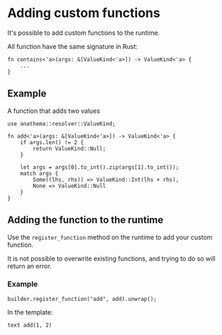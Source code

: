 # Adding custom functions

It's possible to add custom functions to the runtime.

All function have the same signature in Rust:

```rust, ignore
fn contains<'a>(args: &[ValueKind<'a>]) -> ValueKind<'a> {
    ... 
}
```

## Example

A function that adds two values

```rust, ignore
use anathema::resolver::ValueKind;

fn add<'a>(args: &[ValueKind<'a>]) -> ValueKind<'a> {
    if args.len() != 2 {
        return ValueKind::Null;
    }
    
    let args = args[0].to_int().zip(args[1].to_int());
    match args {
        Some((lhs, rhs)) => ValueKind::Int(lhs + rhs),
        None => ValueKind::Null
    }
}
```

## Adding the function to the runtime

Use the `register_function` method on the runtime to add your custom function.

It is not possible to overwrite existing functions, and trying to do so will
return an error.

### Example 

```rust,ignore
builder.register_function("add", add).unwrap();
```
In the template:
```
text add(1, 2)
```
